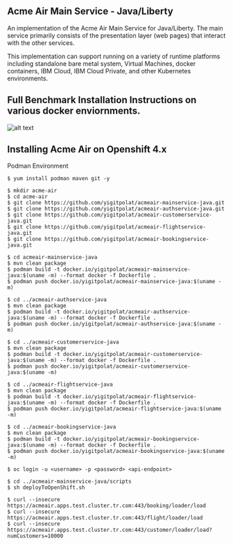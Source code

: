 
## Acme Air Main Service - Java/Liberty

An implementation of the Acme Air Main Service for Java/Liberty. The main service primarily consists of the presentation layer (web pages) that interact with the other services.

This implementation can support running on a variety of runtime platforms including standalone bare metal system, Virtual Machines, docker containers, IBM Cloud, IBM Cloud Private, and other Kubernetes environments.

## Full Benchmark Installation Instructions on various docker enviornments.
![alt text](https://github.com/blueperf/acmeair-mainservice-java/blob/master/images/AcmeairMS.png "AcmeairMS Java")

## Installing Acme Air on Openshift 4.x

Podman Environment
```
$ yum install podman maven git -y

$ mkdir acme-air
$ cd acme-air
$ git clone https://github.com/yigitpolat/acmeair-mainservice-java.git
$ git clone https://github.com/yigitpolat/acmeair-authservice-java.git
$ git clone https://github.com/yigitpolat/acmeair-customerservice-java.git
$ git clone https://github.com/yigitpolat/acmeair-flightservice-java.git
$ git clone https://github.com/yigitpolat/acmeair-bookingservice-java.git

$ cd acmeair-mainservice-java
$ mvn clean package
$ podman build -t docker.io/yigitpolat/acmeair-mainservice-java:$(uname -m) --format docker -f Dockerfile .
$ podman push docker.io/yigitpolat/acmeair-mainservice-java:$(uname -m)

$ cd ../acmeair-authservice-java
$ mvn clean package
$ podman build -t docker.io/yigitpolat/acmeair-authservice-java:$(uname -m) --format docker -f Dockerfile .
$ podman push docker.io/yigitpolat/acmeair-authservice-java:$(uname -m)

$ cd ../acmeair-customerservice-java
$ mvn clean package
$ podman build -t docker.io/yigitpolat/acmeair-customerservice-java:$(uname -m) --format docker -f Dockerfile .
$ podman push docker.io/yigitpolat/acmeair-customerservice-java:$(uname -m)

$ cd ../acmeair-flightservice-java
$ mvn clean package
$ podman build -t docker.io/yigitpolat/acmeair-flightservice-java:$(uname -m) --format docker -f Dockerfile .
$ podman push docker.io/yigitpolat/acmeair-flightservice-java:$(uname -m)

$ cd ../acmeair-bookingservice-java
$ mvn clean package
$ podman build -t docker.io/yigitpolat/acmeair-bookingservice-java:$(uname -m) --format docker -f Dockerfile .
$ podman push docker.io/yigitpolat/acmeair-bookingservice-java:$(uname -m)

$ oc login -u <username> -p <password> <api-endpoint>

$ cd ../acmeair-mainservice-java/scripts
$ sh deployToOpenShift.sh

$ curl --insecure https://acmeair.apps.test.cluster.tr.com:443/booking/loader/load
$ curl --insecure https://acmeair.apps.test.cluster.tr.com:443/flight/loader/load
$ curl --insecure https://acmeair.apps.test.cluster.tr.com:443/customer/loader/load?numCustomers=10000

```